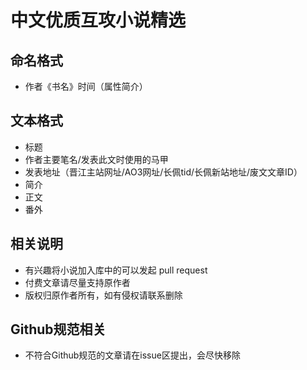 # 中文优质互攻小说精选

## 命名格式

- 作者《书名》时间（属性简介）

## 文本格式

- 标题
- 作者主要笔名/发表此文时使用的马甲
- 发表地址（晋江主站网址/AO3网址/长佩tid/长佩新站地址/废文文章ID）
- 简介
- 正文
- 番外


## 相关说明
- 有兴趣将小说加入库中的可以发起 pull request
- 付费文章请尽量支持原作者
- 版权归原作者所有，如有侵权请联系删除

## Github规范相关
- 不符合Github规范的文章请在issue区提出，会尽快移除